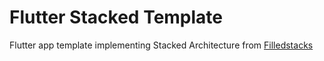 # Flutter Stacked Template

Flutter app template implementing Stacked Architecture from [Filledstacks](https://www.filledstacks.com)
